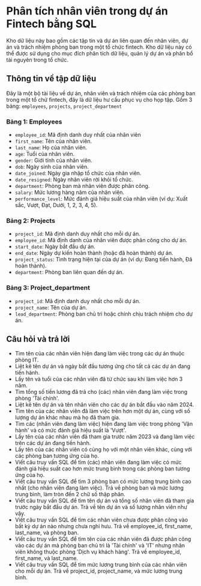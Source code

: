# Phân tích nhân viên trong dự án Fintech bằng SQL
Kho dữ liệu này bao gồm các tập tin và dự án liên quan đến nhân viên, dự án và trách nhiệm phòng ban trong một tổ chức fintech. Kho dữ liệu này có thể được sử dụng cho mục đích phân tích dữ liệu, quản lý dự án và phân bổ tài nguyên trong tổ chức.
## Thông tin về tập dữ liệu
Đây là một bộ tài liệu về dự án, nhân viên và trách nhiệm của các phòng ban trong một tổ chứ fintech, đây là dữ liệu hư cấu phục vụ cho họp tập.
Gồm 3 bảng: `employees`, `projects`, `project_department`
### Bảng 1: Employees
- `employee_id`: Mã định danh duy nhất của nhân viên
- `first_name`: Tên của nhân viên.
- `last_name`: Họ của nhân viên.
- `age`: Tuổi của nhân viên.
- `gender`: Giới tính của nhân viên.
- `dob`: Ngày sinh của nhân viên.
- `date_joined`: Ngày gia nhập tổ chức của nhân viên.
- `date_resigned`: Ngày nhân viên rời khỏi tổ chức.
- `department`: Phòng ban mà nhân viên được phân công.
- `salary`: Mức lương hàng năm của nhân viên.
- `performance_level`: Mức đánh giá hiệu suất của nhân viên (ví dụ: Xuất sắc, Vượt, Đạt, Dưới, 1, 2, 3, 4, 5).
### Bảng 2: Projects
- `project_id`: Mã định danh duy nhất cho mỗi dự án.
- `employee_id`: Mã định danh của nhân viên được phân công cho dự án.
- `start_date`: Ngày bắt đầu dự án.
- `end_date`: Ngày dự kiến hoàn thành (hoặc đã hoàn thành) dự án.
- `project_status`: Tình trạng hiện tại của dự án (ví dụ: Đang tiến hành, Đã hoàn thành).
- `department`: Phòng ban liên quan đến dự án.
### Bảng 3: Project_department
- `project_id`: Mã định danh duy nhất cho mỗi dự án.
- `project_name`: Tên của dự án.
- `lead_department`: Phòng ban chủ trì hoặc chính chịu trách nhiệm cho dự án.

## Câu hỏi và trả lời
- Tìm tên của các nhân viên hiện đang làm việc trong các dự án thuộc phòng IT.
- Liệt kê tên dự án và ngày bắt đầu tương ứng cho tất cả các dự án đang tiến hành.
- Lấy tên và tuổi của các nhân viên đã từ chức sau khi làm việc hơn 3 năm.
- Tìm tổng số tiền lương đã trả cho (các) nhân viên đang làm việc trong phòng 'Tài chính'.
- Liệt kê tên dự án và tên nhân viên cho các dự án bắt đầu vào năm 2024.
- Tìm tên của các nhân viên đã làm việc trên hơn một dự án, cùng với số lượng dự án khác nhau mà họ đã tham gia.
- Tìm các (nhân viên đang làm việc) hiện đang làm việc trong phòng 'Vận hành' và có mức đánh giá hiệu suất là 'Vượt'.
- Lấy tên của các nhân viên đã tham gia trước năm 2023 và đang làm việc trên các dự án đang tiến hành.
- Lấy tên của các nhân viên có cùng họ với một nhân viên khác, cùng với các phòng ban tương ứng của họ.
- Viết câu truy vấn SQL để tìm (các) nhân viên đang làm việc có mức đánh giá hiệu suất cao hơn mức trung bình trong các phòng ban tương ứng của họ.
- Viết câu truy vấn SQL để tìm 3 phòng ban có mức lương trung bình cao nhất (cho nhân viên đang làm việc). Trả về phòng ban và mức lương trung bình, làm tròn đến 2 chữ số thập phân.
- Viết câu truy vấn SQL để tìm tên dự án và tổng số nhân viên đã tham gia trước ngày bắt đầu dự án. Trả về tên dự án và số lượng nhân viên như vậy.
- Viết câu truy vấn SQL để tìm các nhân viên chưa được phân công vào bất kỳ dự án nào nhưng chưa nghỉ hưu. Trả về employee_id, first_name, last_name, và phòng ban.
- Viết câu truy vấn SQL để tìm tên của các nhân viên đã được phân công vào các dự án mà phòng ban chủ trì là 'Tài chính' và 'IT' nhưng nhân viên không thuộc phòng 'Dịch vụ khách hàng'. Trả về employee_id, first_name, và last_name.
- Viết câu truy vấn SQL để tìm mức lương trung bình của các nhân viên cho mỗi dự án. Trả về project_id, project_name, và mức lương trung bình.
